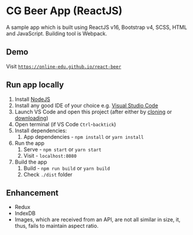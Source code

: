 # CG Beer App (ReactJS)

A sample app which is built using ReactJS v16, Bootstrap v4, SCSS, HTML and JavaScript. Building tool is Webpack.

## Demo

Visit [`https://online-edu.github.io/react-beer`](https://online-edu.github.io/react-beer)

## Run app locally

1.  Install [NodeJS](https://nodejs.org/en/download/)
1.  Install any good IDE of your choice e.g. [Visual Studio Code](https://code.visualstudio.com/)
1.  Launch VS Code and open this project (after either by [cloning](https://github.com/online-edu/react-beer.git) or [downloading](https://github.com/online-edu/react-beer/archive/master.zip))
1.  Open terminal (if VS Code `Ctrl`-`backtick`)
1.  Install dependencies:
    1.  App dependencies - `npm install` or `yarn install`
1.  Run the app
    1.  Serve - `npm start` or `yarn start`
    2.  Visit - `localhost:8080`
1.  Build the app
    1.  Build - `npm run build` or `yarn build`
    2.  Check `./dist` folder

## Enhancement

- Redux
- IndexDB
- Images, which are received from an API, are not all similar in size, it, thus, fails to maintain aspect ratio.
